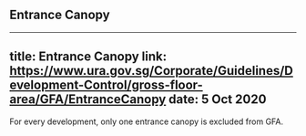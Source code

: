 
## Entrance Canopy
---
title: Entrance Canopy
link: https://www.ura.gov.sg/Corporate/Guidelines/Development-Control/gross-floor-area/GFA/EntranceCanopy
date: 5 Oct 2020
---

For every development, only one entrance canopy is excluded from GFA.
